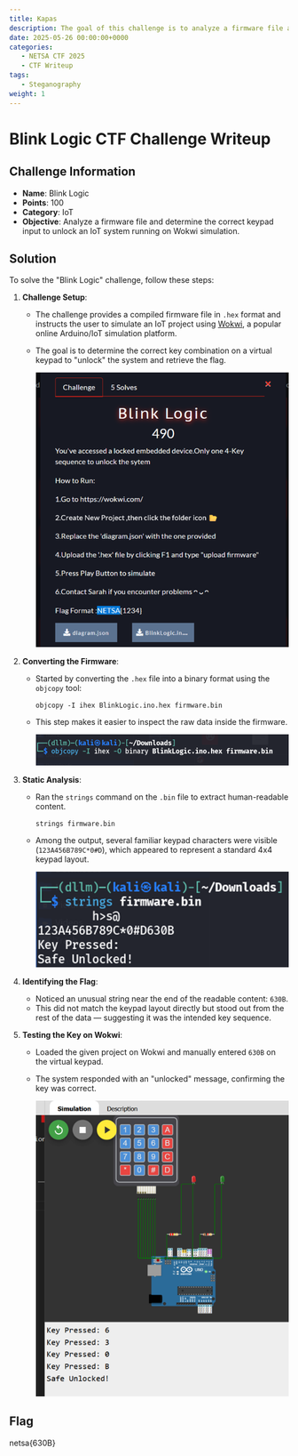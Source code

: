 ```yaml
---
title: Kapas
description: The goal of this challenge is to analyze a firmware file and determine the correct keypad input to unlock an IoT system running on Wokwi simulation.
date: 2025-05-26 00:00:00+0000
categories:
   - NETSA CTF 2025
   - CTF Writeup
tags:
   - Steganography
weight: 1     
---
```

# Blink Logic CTF Challenge Writeup

## Challenge Information
- **Name**: Blink Logic  
- **Points**: 100  
- **Category**: IoT  
- **Objective**: Analyze a firmware file and determine the correct keypad input to unlock an IoT system running on Wokwi simulation.

## Solution
To solve the "Blink Logic" challenge, follow these steps:

1. **Challenge Setup**:
   - The challenge provides a compiled firmware file in `.hex` format and instructs the user to simulate an IoT project using [Wokwi](https://wokwi.com), a popular online Arduino/IoT simulation platform.
   - The goal is to determine the correct key combination on a virtual keypad to "unlock" the system and retrieve the flag.


      ![Challenge](challenge.png)

2. **Converting the Firmware**:
   - Started by converting the `.hex` file into a binary format using the `objcopy` tool:
     ```
     objcopy -I ihex BlinkLogic.ino.hex firmware.bin
     ```
   - This step makes it easier to inspect the raw data inside the firmware.


      ![Converting Firmware](<converting firmware.png>)

3. **Static Analysis**:
   - Ran the `strings` command on the `.bin` file to extract human-readable content.
     ```
     strings firmware.bin
     ```
   - Among the output, several familiar keypad characters were visible (`123A456B789C*0#D`), which appeared to represent a standard 4x4 keypad layout.


      ![Analysing Firmware](<analyse firmware.png>)

4. **Identifying the Flag**:
   - Noticed an unusual string near the end of the readable content: `630B`.
   - This did not match the keypad layout directly but stood out from the rest of the data — suggesting it was the intended key sequence.

5. **Testing the Key on Wokwi**:
   - Loaded the given project on Wokwi and manually entered `630B` on the virtual keypad.
   - The system responded with an "unlocked" message, confirming the key was correct.


      ![Flag](flag.png)

## Flag
netsa{630B}
